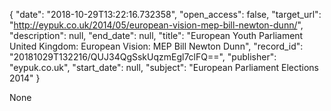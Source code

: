 {
  "date": "2018-10-29T13:22:16.732358", 
  "open_access": false, 
  "target_url": "http://eypuk.co.uk/2014/05/european-vision-mep-bill-newton-dunn/", 
  "description": null, 
  "end_date": null, 
  "title": "European Youth Parliament United Kingdom: European Vision: MEP Bill Newton Dunn", 
  "record_id": "20181029T132216/QUJ34QgSskUqzmEgl7clFQ==", 
  "publisher": "eypuk.co.uk", 
  "start_date": null, 
  "subject": "European Parliament Elections 2014"
}

None